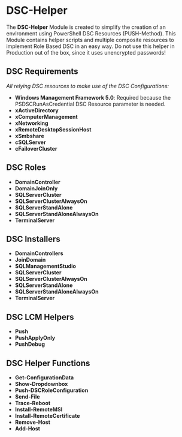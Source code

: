 # DSC-Helper

The **DSC-Helper** Module is created to simplify the creation of an environment using PowerShell DSC Resources (PUSH-Method).
This Module contains helper scripts and multiple composite resources to implement Role Based DSC in an easy way.
Do not use this helper in Production out of the box, since it uses unencrypted passwords!

## DSC Requirements
*All relying DSC resources to make use of the DSC Configurations:*
* **Windows Management Framework 5.0**: Required because the PSDSCRunAsCredential DSC Resource parameter is needed.
* **xActiveDirectory**
* **xComputerManagement**
* **xNetworking**
* **xRemoteDesktopSessionHost**
* **xSmbshare**
* **cSQLServer**
* **cFailoverCluster**

## DSC Roles

* **DomainController**
* **DomainJoinOnly**
* **SQLServerCluster**
* **SQLServerClusterAlwaysOn**
* **SQLServerStandAlone**
* **SQLServerStandAloneAlwaysOn**
* **TerminalServer**

## DSC Installers

* **DomainControllers**
* **JoinDomain**
* **SQLManagementStudio**
* **SQLServerCluster**
* **SQLServerClusterAlwaysOn**
* **SQLServerStandAlone**
* **SQLServerStandAloneAlwaysOn**
* **TerminalServer**

## DSC LCM Helpers
* **Push**
* **PushApplyOnly**
* **PushDebug**

## DSC Helper Functions
* **Get-ConfigurationData**
* **Show-Dropdownbox**
* **Push-DSCRoleConfiguration**
* **Send-File**
* **Trace-Reboot**
* **Install-RemoteMSI**
* **Install-RemoteCertificate**
* **Remove-Host**
* **Add-Host**